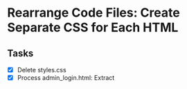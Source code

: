 # Rearrange Code Files: Create Separate CSS for Each HTML

## Tasks
- [x] Delete styles.css
- [x] Process admin_login.html: Extract <style> to admin_login.css, update HTML
- [x] Process adminRegister.html: Extract <style> to adminRegister.css, update HTML
- [x] Process admin_registration.html: Extract <style> to admin_registration.css, update HTML
- [x] Process billing.html: Extract <style> to billing.css, update HTML
- [x] Process customerFront.html: Extract <style> to customerFront.css, update HTML
- [ ] Process home.html: Extract <style> to home.css, update HTML
- [ ] Process help.html: Extract <style> to help.css, update HTML
- [ ] Process kitchenDetails.html: Extract <style> to kitchenDetails.css, update HTML
- [ ] Process kitchenlist.html: Extract <style> to kitchenlist.css, update HTML
- [ ] Process newProviderRegister.html: Extract <style> to newProviderRegister.css, update HTML
- [ ] Process newUserRegister.html: Extract <style> to newUserRegister.css, update HTML
- [ ] Process providerDashboard.html: Extract <style> to providerDashboard.css, update HTML
- [ ] Process userRegister(old).html: Extract <style> to userRegister(old).css, update HTML
- [ ] Process user_login.html: Extract <style> to user_login.css, update HTML
- [ ] Process user_registration(old).html: Extract <style> to user_registration(old).css, update HTML
